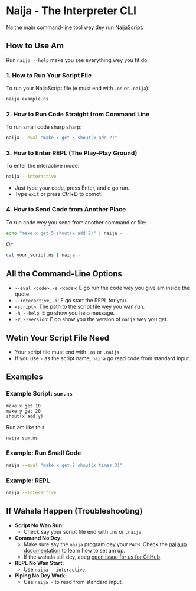 # Naija - The Interpreter CLI

Na the main command-line tool wey dey run NaijaScript.

## How to Use Am

Run `naija --help` make you see everything wey you fit do.

### 1. How to Run Your Script File

To run your NaijaScript file (e must end with `.ns` or `.naija`):

```sh
naija example.ns
```

### 2. How to Run Code Straight from Command Line

To run small code sharp sharp:

```sh
naija --eval "make x get 5 shout(x add 2)"
```

### 3. How to Enter REPL (The Play-Play Ground)

To enter the interactive mode:

```sh
naija --interactive
```

- Just type your code, press Enter, and e go run.
- Type `exit` or press Ctrl+D to comot.

### 4. How to Send Code from Another Place

To run code wey you send from another command or file:

```sh
echo "make x get 5 shout(x add 2)" | naija -
```

Or:

```sh
cat your_script.ns | naija -
```

## All the Command-Line Options

- `--eval <code>`, `-e <code>`: E go run the code wey you give am inside the quote.
- `--interactive`, `-i`: E go start the REPL for you.
- `<script>`: The path to the script file wey you wan run.
- `-h`, `--help`: E go show you help message.
- `-V`, `--version`: E go show you the version of `naija` wey you get.

## Wetin Your Script File Need

- Your script file must end with `.ns` or `.naija`.
- If you use `-` as the script name, `naija` go read code from standard input.

## Examples

### Example Script: `sum.ns`

```naijascript
make x get 10
make y get 20
shout(x add y)
```

Run am like this:

```sh
naija sum.ns
```

### Example: Run Small Code

```sh
naija --eval "make x get 2 shout(x times 3)"
```

### Example: REPL

```sh
naija --interactive
```

## If Wahala Happen (Troubleshooting)

- **Script No Wan Run:**
  - Check say your script file end with `.ns` or `.naija`.
- **Command No Dey:**
  - Make sure say the `naija` program dey your `PATH`. Check the [naijaup documentation](./naijaup.md) to learn how to set am up.
  - If the wahala still dey, abeg [open issue for us for GitHub](https://github.com/xosnrdev/naijascript/issues).
- **REPL No Wan Start:**
  - Use `naija --interactive`.
- **Piping No Dey Work:**
  - Use `naija -` to read from standard input.
